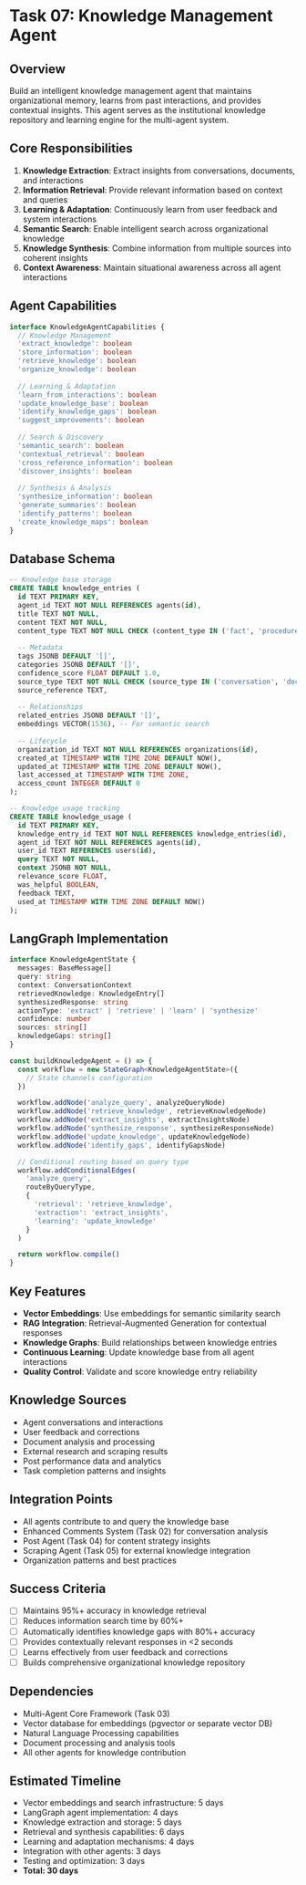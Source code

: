 # Task 07: Knowledge Management Agent

## Overview
Build an intelligent knowledge management agent that maintains organizational memory, learns from past interactions, and provides contextual insights. This agent serves as the institutional knowledge repository and learning engine for the multi-agent system.

## Core Responsibilities
1. **Knowledge Extraction**: Extract insights from conversations, documents, and interactions
2. **Information Retrieval**: Provide relevant information based on context and queries
3. **Learning & Adaptation**: Continuously learn from user feedback and system interactions
4. **Semantic Search**: Enable intelligent search across organizational knowledge
5. **Knowledge Synthesis**: Combine information from multiple sources into coherent insights
6. **Context Awareness**: Maintain situational awareness across all agent interactions

## Agent Capabilities
```typescript
interface KnowledgeAgentCapabilities {
  // Knowledge Management
  'extract_knowledge': boolean
  'store_information': boolean
  'retrieve_knowledge': boolean
  'organize_knowledge': boolean
  
  // Learning & Adaptation
  'learn_from_interactions': boolean
  'update_knowledge_base': boolean
  'identify_knowledge_gaps': boolean
  'suggest_improvements': boolean
  
  // Search & Discovery
  'semantic_search': boolean
  'contextual_retrieval': boolean
  'cross_reference_information': boolean
  'discover_insights': boolean
  
  // Synthesis & Analysis
  'synthesize_information': boolean
  'generate_summaries': boolean
  'identify_patterns': boolean
  'create_knowledge_maps': boolean
}
```

## Database Schema
```sql
-- Knowledge base storage
CREATE TABLE knowledge_entries (
  id TEXT PRIMARY KEY,
  agent_id TEXT NOT NULL REFERENCES agents(id),
  title TEXT NOT NULL,
  content TEXT NOT NULL,
  content_type TEXT NOT NULL CHECK (content_type IN ('fact', 'procedure', 'insight', 'pattern', 'best_practice')),
  
  -- Metadata
  tags JSONB DEFAULT '[]',
  categories JSONB DEFAULT '[]',
  confidence_score FLOAT DEFAULT 1.0,
  source_type TEXT NOT NULL CHECK (source_type IN ('conversation', 'document', 'observation', 'feedback')),
  source_reference TEXT,
  
  -- Relationships
  related_entries JSONB DEFAULT '[]',
  embeddings VECTOR(1536), -- For semantic search
  
  -- Lifecycle
  organization_id TEXT NOT NULL REFERENCES organizations(id),
  created_at TIMESTAMP WITH TIME ZONE DEFAULT NOW(),
  updated_at TIMESTAMP WITH TIME ZONE DEFAULT NOW(),
  last_accessed_at TIMESTAMP WITH TIME ZONE,
  access_count INTEGER DEFAULT 0
);

-- Knowledge usage tracking
CREATE TABLE knowledge_usage (
  id TEXT PRIMARY KEY,
  knowledge_entry_id TEXT NOT NULL REFERENCES knowledge_entries(id),
  agent_id TEXT NOT NULL REFERENCES agents(id),
  user_id TEXT REFERENCES users(id),
  query TEXT NOT NULL,
  context JSONB NOT NULL,
  relevance_score FLOAT,
  was_helpful BOOLEAN,
  feedback TEXT,
  used_at TIMESTAMP WITH TIME ZONE DEFAULT NOW()
);
```

## LangGraph Implementation
```typescript
interface KnowledgeAgentState {
  messages: BaseMessage[]
  query: string
  context: ConversationContext
  retrievedKnowledge: KnowledgeEntry[]
  synthesizedResponse: string
  actionType: 'extract' | 'retrieve' | 'learn' | 'synthesize'
  confidence: number
  sources: string[]
  knowledgeGaps: string[]
}

const buildKnowledgeAgent = () => {
  const workflow = new StateGraph<KnowledgeAgentState>({
    // State channels configuration
  })

  workflow.addNode('analyze_query', analyzeQueryNode)
  workflow.addNode('retrieve_knowledge', retrieveKnowledgeNode)
  workflow.addNode('extract_insights', extractInsightsNode)
  workflow.addNode('synthesize_response', synthesizeResponseNode)
  workflow.addNode('update_knowledge', updateKnowledgeNode)
  workflow.addNode('identify_gaps', identifyGapsNode)

  // Conditional routing based on query type
  workflow.addConditionalEdges(
    'analyze_query',
    routeByQueryType,
    {
      'retrieval': 'retrieve_knowledge',
      'extraction': 'extract_insights',
      'learning': 'update_knowledge'
    }
  )

  return workflow.compile()
}
```

## Key Features
- **Vector Embeddings**: Use embeddings for semantic similarity search
- **RAG Integration**: Retrieval-Augmented Generation for contextual responses
- **Knowledge Graphs**: Build relationships between knowledge entries
- **Continuous Learning**: Update knowledge base from all agent interactions
- **Quality Control**: Validate and score knowledge entry reliability

## Knowledge Sources
- Agent conversations and interactions
- User feedback and corrections
- Document analysis and processing
- External research and scraping results
- Post performance data and analytics
- Task completion patterns and insights

## Integration Points
- All agents contribute to and query the knowledge base
- Enhanced Comments System (Task 02) for conversation analysis
- Post Agent (Task 04) for content strategy insights
- Scraping Agent (Task 05) for external knowledge integration
- Organization patterns and best practices

## Success Criteria
- [ ] Maintains 95%+ accuracy in knowledge retrieval
- [ ] Reduces information search time by 60%+
- [ ] Automatically identifies knowledge gaps with 80%+ accuracy
- [ ] Provides contextually relevant responses in <2 seconds
- [ ] Learns effectively from user feedback and corrections
- [ ] Builds comprehensive organizational knowledge repository

## Dependencies
- Multi-Agent Core Framework (Task 03)
- Vector database for embeddings (pgvector or separate vector DB)
- Natural Language Processing capabilities
- Document processing and analysis tools
- All other agents for knowledge contribution

## Estimated Timeline
- Vector embeddings and search infrastructure: 5 days
- LangGraph agent implementation: 4 days
- Knowledge extraction and storage: 5 days
- Retrieval and synthesis capabilities: 6 days
- Learning and adaptation mechanisms: 4 days
- Integration with other agents: 3 days
- Testing and optimization: 3 days
- **Total: 30 days** 
